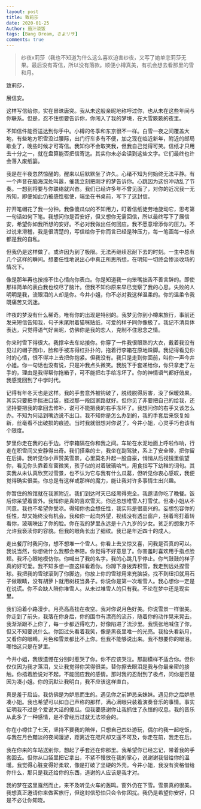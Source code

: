 ```yaml
---
layout: post
title: 致莉莎
date: 2020-01-25
Author: 茄汁浇饭 
tags: [Bang Dream, さよリサ]
comments: true
---
```


> 纱夜x莉莎（我也不知道为什么这么喜欢迫害纱夜，又写了她单恋莉莎无果。最后没有寄信，所以没有落款。顺便小樽真美，有机会想去看那里的雪和月。

致莉莎，

展信安。

这样写信给你，实在冒昧唐突。我从未这般亲昵地称呼过你，也从未在这些年间与你联系。但是，忍不住想要告诉你，你闯入了我的梦境，在大雪簌簌的夜里。

不知信件能否送达到你手中。小樽的冬季和东京很不一样。白雪一夜之间覆盖大地，有些地方积雪没过腰际，出门行车多有不便，加之现在临近新年，附近的邮局歇业了，晚些时候才可寄信。我知你不会取笑我，但我自己觉得可笑。信纸才只用去十分之一，就在盘算能否把信寄达。其实你未必会读到这些文字。它们最终也许会落入废纸篓。

我是在半夜忽然惊醒的。醒来以后默默坐了许久。心绪不知为何始终无法平静。有一个声音在脑海深处叫嚣，催我立刻把刚才的梦告诉你。心跳因为这份冲动乱了节奏。一想到将要与你联络就兴奋。我们已经许多年不曾见面了，对你的近况我一无所知，即便如此仍被感性驱使，端坐在书桌前，写下了这封信。

拧开笔帽花了我一分钟。我像傻瓜似的不知用力，盯着信纸徒劳地旋动它，思考第一句话如何下笔。我想问你是否安好，但又想你无需回信，所以最终写下了展信安，希望你如我所想的安好。不必对我做出任何回应。我不愿意增添你的压力。不过说来滑稽，我是很清楚的，写信给你于你而言已经是种压力，每一笔画每一标点都是我的自私。

但我仍是这样做了。或许因为到了极限。无法再继续忍耐下去的时刻。一生中总有几个这样的瞬间。想要任性地说出心中真正所思所想，在明知一切终会惨淡收场的情况下。

像是那年再也按捺不住心情向你表白。你是知道我一向笨嘴拙舌不善言辞的。即使那样简单的表白我也绞尽了脑汁。但我不知你原来早已觉察了我的心思。失败的人明明是我，流眼泪的人却是你。今井小姐，你不必对我这样温柔的。你的温柔令我既痛苦又沉迷。

昨夜的梦没有什么稀奇。唯有你的出现是特别的。我梦见你到小樽来旅行，事前还发来短信告知我，句子末尾附着猫咪贴纸，可爱的样子同你像极了。我记不清具体表达，只觉得语气好亲昵，仿佛你是我的恋人，克制不住思念之情。

你来时雪下得很大。我撑伞去车站接你。你穿了一件我很眼熟的大衣，戴着我没有见过的帽子围巾，脸和手被冻得红扑扑的，拖着行李箱在原地跺脚。我记得看见你时的心情，恨不得冲上去把你抱紧。但我没有。我只是走到你面前，叫你一声今井小姐。你一句话也没有说，只是冲我点头微笑。我脱下手套递给你，你只拿走了左手的，理由是我得帮你拖箱子，可不能把右手给冻坏了。你的神情语气都好俏皮，我感觉回到了中学时代。

记得有年冬天也是这样。我的手套意外被钩破了，脱线脱得厉害，没了保暖效果。其实只要把手揣进口袋，捱过那一段回家路就好。但你见了非要把自己的给我，还坚持要把我的拿回去修补，说可不能把我的右手冻坏了。我想问你的右手又该怎么办。不知为何话到嘴边说不出口。我不知你是怎么办到的，我的手套后来恢复如新，丝毫看不出破损的痕迹。当时我就很想对你说了，今井小姐，心灵手巧也该有个限度。

梦里你走在我的右手边。行李箱隔在你和我之间。车轮在水泥地面上呼啦作响，行走在积雪间又安静得出奇。我们搭乘的士，我坐在副驾驶，系上了安全带，把你留在后排。我听见你小声赞美雪景，心里莫名升起一股自豪，悄悄从后视镜里偷望你，看见你头靠着车窗微笑，孩子似的对着玻璃哈气，用食指写下幼稚的词句。其实我从未认真欣赏过雪景，也不认为它与我有什么瓜葛，但听见你衷心感叹，我便觉得确实很美。你总是有这样或那样的魔力，能让我对许多事情生出兴趣。

你暂住的旅馆就在我家附近。我们到达时天已经黑得完全。我邀请你吃了晚餐。饭后你呆望着窗外。我知你是真的喜欢雪天。你还总想堆雪人打雪仗。但凑小姐从不同意。我也不希望你受凉。得知你也会想任性，我实际是很高兴的。妄想包容你的任性，却又始终没有机会。我和你一起向外望，视线没有透出窗户，拐着弯打着转看你，玻璃映出了你的脸。你在我的梦里永远是十八九岁的少女。贫乏的想象力不允许我亵渎你的容貌。但我的眼角长出了细纹。我已是年近四十的成人。

走出餐厅时我问你，想不想堆一个雪人。你看上去又惊又喜，问我是否真的可以。我说当然，你想做什么我都会奉陪。你觉得不好意思了。你害羞时喜欢用手指点脸颊。我坏心眼地模仿你。你喊出了我的名字。我的心跳几乎停止。你气鼓鼓的样子真的好可爱。我不知多想一直这样看着你。你蹲下身拨弄积雪，我走到远处捏雪球。我把我的雪球滚到了你脚边，你放上你的雪球用来充脑袋。找不到纽扣就用石子做眼睛，没有胡萝卜就用树枝当鼻子。你说你是第一次堆雪人。我心想你一定是在说谎。你不会缺人陪你堆雪人。从未过堆雪人的只有我。不论在梦中还是现实里。

我们沿着小路漫步。月亮高高挂在夜空。我对你说月色好美。你说雪景一样很美。你走到了前头，我落在你身后，你的围巾有漂亮的流苏，随着你的动作晃来晃去。我渐渐跟不上你了，每一步都迈得吃力，好像陷进了流沙里。我慌张地喊住了你，但又不知要说什么。你回过头看着我笑，像是黑夜里唯一的光亮。我抬头看新月，又看你的眼睛。月色和雪景都比不上你。但我不能够说出来。我不想要你的眼泪。哪怕这只是在梦里。

今井小姐，我很遗憾在分别时惹哭了你。你不应该哭泣。那副模样不适合你。但你仅仅因为我才落泪，又让我觉得你哭得很美。替你擦去眼泪是我与你最亲密的接触。你捂着脸说对不起，不能回应我的感情。那时我的忍耐到了极点，问你是否是因为凑小姐。你的沉默让我明白，我不应该这样直白。

真是羞于启齿。我仿佛是为妒忌而生的。遇见你之前妒忌亲妹妹。遇见你之后妒忌凑小姐。我也希望可以如自己声称的那样，满心满眼只装着演奏音乐的事情。事实证明我不过是个爱说大话的傻瓜。但我要感谢你让我抓住了永恒的叹息。我的音乐从此多了一种感情，是不曾经历过就无法领会的。

你在小樽住了七天，坚持不要我的陪伴，只想自己四处游玩，偶尔约我一起吃饭，与我在月色黯淡的夜间漫游，距离近在咫尺却又遥不可及，你走在前，我走在后。

我在你来的车站送别你，想起了手套还在你那里。我希望你已经忘记，带着我的手套回去。但你从口袋里把它拿出，不紧不慢放在我的掌心，说谢谢我借给你的温暖。我觉得心脏变得好柔软，像是打破了坚硬的外壳。今井小姐，我没有资格借给你什么，那只是我还给你的东西，道谢的人应该是我才对。

我的梦在这里戛然而止，来不及听见火车的轰鸣。窗外仍在下雪。雪景真的很美。我想真正邀请你来做客旅行，但这封信恐怕只会令你困扰。我仍是希望你安好，只是不必让你知晓。
